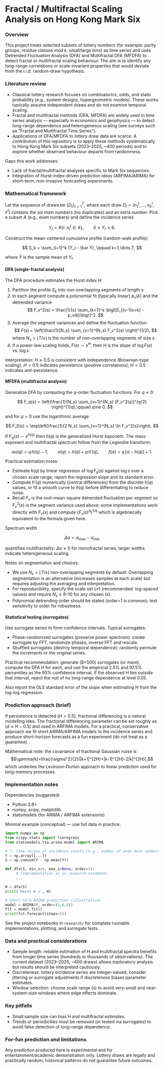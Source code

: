 # Fractal / Multifractal Scaling Analysis on Hong Kong Mark Six

### Overview

This project treats selected subsets of lottery numbers (for example: parity groups, residue classes mod $k$, small/large bins) as time series and uses Detrended Fluctuation Analysis (DFA) and Multifractal DFA (MFDFA) to detect fractal or multifractal scaling behaviour. The aim is to identify any long-range correlations or scale-invariant properties that would deviate from the i.i.d. random-draw hypothesis.

### Literature review

- Classical lottery research focuses on combinatorics, odds, and static probability (e.g., system designs, hypergeometric models). These works typically assume independent draws and do not examine temporal scaling.
- Fractal and multifractal methods (DFA, MFDFA) are widely used in time series analysis — especially in economics and geophysics — to detect long-range dependence and heterogeneous scaling (see surveys such as "Fractal and Multifractal Time Series").
- Applications of DFA/MFDFA to lottery draw data are scarce. A contribution of this repository is to apply these methods systematically to Hong Kong Mark Six subsets (2023–2025, ~400 periods) and to explore whether observed behaviour departs from randomness.

Gaps this work addresses:

- Lack of fractal/multifractal analyses specific to Mark Six sequences.
- Integration of Hurst-index-driven prediction ideas (ARFIMA/ARIMA) for short-term, non-invasive forecasting experiments.

### Mathematical framework

Let the sequence of draws be $\{D_t\}_{t=1}^T$, where each draw
$D_t=(n_1^t,\dots,n_6^t,x^t)$ contains the six main numbers (no duplicates) and an extra number. Pick a subset $A$ (e.g., even numbers) and define the incidence series

$$
Y_t = \#\{i:\ n_i^t \in A\}, \qquad 0\le Y_t\le 6.
$$

Construct the mean-centered cumulative profile (random-walk profile):

$$
S_k = \sum_{i=1}^k (Y_i - \bar Y), \qquad k=1,\dots,T,
$$

where $\bar Y$ is the sample mean of $Y_t$.

#### DFA (single-fractal analysis)

The DFA procedure estimates the Hurst index $H$:

1. Partition the profile $S_k$ into non-overlapping segments of length $s$.
2. In each segment compute a polynomial fit (typically linear) $p_v(k)$ and the detrended variance
   $$
   F_v^2(s) = \frac{1}{s} \sum_{k=1}^s \bigl[S_{(v-1)s+k} - p_v(k)\bigr]^2.
   $$
3. Average the segment variances and define the fluctuation function
   $$
   F(s) = \left(\frac{1}{N_s} \sum_{v=1}^{N_s} F_v^2(s) \right)^{1/2},
   $$
   where $N_s=\lfloor T/s\rfloor$ is the number of non-overlapping segments of size $s$.
4. If a power-law scaling holds, $F(s)\sim s^H$, then $H$ is the slope of $\log F(s)$ vs. $\log s$.

Interpretation: $H\approx 0.5$ is consistent with independence (Brownian-type scaling). $H>0.5$ indicates persistence (positive correlations); $H<0.5$ indicates anti-persistence.

#### MFDFA (multifractal analysis)

Generalize DFA by computing the $q$-order fluctuation functions. For $q\neq 0$:

$$
F_q(s) = \left(\frac{1}{N_s} \sum_{v=1}^{N_s} [F_v^2(s)]^{q/2} \right)^{1/q},\qquad q\ne 0,
$$

and for $q=0$ use the logarithmic average

$$
F_0(s) = \exp\left(\frac{1}{2 N_s} \sum_{v=1}^{N_s} \ln F_v^2(s)\right).
$$

If $F_q(s)\sim s^{h(q)}$ then $h(q)$ is the generalized Hurst exponent. The mass exponent and multifractal spectrum follow from the Legendre transform:

$$
	au(q) = q\, h(q) - 1,\qquad \alpha(q) = h(q) + q\, h'(q),\qquad f(\alpha) = q\,[\alpha - h(q)] + 1.
$$

Practical estimation notes:

- Estimate $h(q)$ by linear regression of $\log F_q(s)$ against $\log s$ over a chosen scale range; report the regression slope and its standard error.
- Compute $h'(q)$ numerically (central differences) from the discrete $h(q)$ values, or fit a smooth curve to $h(q)$ before differentiating to reduce noise.
- Recall $F_v$ is the root-mean-square detrended fluctuation per segment so $F_v^2(s)$ is the segment variance used above; some implementations work directly with $F_v(s)$ and compute $\left\langle F_v(s)^q\right\rangle^{1/q}$ which is algebraically equivalent to the formula given here.

Spectrum width

$$
\Delta\alpha = \alpha_{\max} - \alpha_{\min}
$$

quantifies multifractality: $\Delta\alpha\approx 0$ for monofractal series; larger widths indicate heterogeneous scaling.

Notes on segmentation and choices:

- We use $N_s=\lfloor T/s\rfloor$ non-overlapping segments by default. Overlapping segmentation is an alternative (increases samples at each scale) but requires adjusting the averaging and interpretation.
- For reproducibility, specify the scale set \($\mathcal S$\) (recommended: log-spaced values) and require $N_s\ge 8\text{--}10$ for any chosen \(s\).
- Polynomial detrending order should be stated (order=1 is common); test sensitivity to order for robustness.

#### Statistical testing (surrogates)

Use surrogate series to form confidence intervals. Typical surrogates:

- Phase-randomized surrogates (preserve power spectrum): create surrogate by FFT, randomize phases, inverse FFT and rescale.
- Shuffled surrogates (destroy temporal dependence): randomly permute the increments or the original series.

Practical recommendation: generate \(B=500\) surrogates (or more), compute the DFA H for each, and use the empirical 2.5% and 97.5% percentiles as the 95% confidence interval. If the observed H lies outside that interval, reject the null of no long-range dependence at level 0.05.

Also report the OLS standard error of the slope when estimating H from the log-log regression.

### Prediction approach (brief)

If persistence is detected ($H>0.5$), fractional differencing is a natural modelling idea. The fractional differencing parameter can be set roughly as \($d\approx H-0.5$\) and used in ARFIMA models. For a practical, conservative approach we fit short ARIMA/ARFIMA models to the incidence series and produce short-horizon forecasts as a fun experiment (do not treat as a guarantee).

Mathematical note: the covariance of fractional Gaussian noise is
$$\gamma(k)=\frac{\sigma^2}{2}(|k+1|^{2H}+|k-1|^{2H}-2|k|^{2H}),$$
which underlies the Levinson–Durbin approach to linear prediction used for long-memory processes.

### Implementation notes

Dependencies (suggested)

- Python 3.8+
- numpy, scipy, matplotlib
- statsmodels (for ARIMA / ARFIMA extensions)

Minimal example (conceptual) — use full data in practice:

```python
import numpy as np
from scipy.stats import linregress
from statsmodels.tsa.arima.model import ARIMA

# Y: time series of incidence counts (e.g., number of even main numbers per draw)
Y = np.array([...])
S = np.cumsum(Y - np.mean(Y))

def dfa(S, min_s=4, max_s=None, order=1):
	 # (implementation as in research notebook)
	 ...

H = dfa(S)
print('Hurst H =', H)

# Short-term ARIMA prediction (illustrative)
model = ARIMA(Y, order=(1,0,0))
fit = model.fit()
print(fit.forecast(steps=5))
```

See the project notebooks in `research/` for complete runnable implementations, plotting, and surrogate tests.

### Data and practical considerations

- Sample length: reliable estimation of H and multifractal spectra benefits from longer time series (hundreds to thousands of observations). The current dataset (2023–2025, ~400 draws) allows exploratory analysis but results should be interpreted cautiously.
- Discreteness: lottery incidence series are integer-valued; consider jittering or surrogate adjustments if discreteness biases parameter estimates.
- Window selection: choose scale range \(s\) to avoid very-small and near-system-size windows where edge effects dominate.

### Key pitfalls

- Small sample size can bias H and multifractal estimates.
- Trends or periodicities must be removed (or tested via surrogates) to avoid false detection of long-range dependence.

### For-fun prediction and limitations

Any prediction produced here is experimental and for entertainment/academic demonstration only. Lottery draws are legally and practically random; historical patterns do not guarantee future outcomes.
